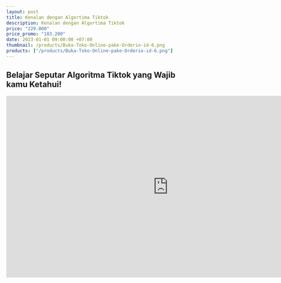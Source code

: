 ```yaml
---
layout: post
title: Kenalan dengan Algortima Tiktok
description: Kenalan dengan Algortima Tiktok
price: "229.000"
price_promo: "183.200"
date: 2023-01-01 09:00:00 +07:00
thumbnail: /products/Buka-Toko-Online-pake-Orderio-id-6.png
products: ["/products/Buka-Toko-Online-pake-Orderio-id-6.png"]
---
```


## Belajar Seputar Algoritma Tiktok yang Wajib kamu Ketahui! ##

<center><iframe width="862" height="485" src="https://www.youtube.com/embed/ksiaXW5EcIQ?list=PL-91iV0VELy1gndqGUbHc9RZq_p6BSLXY?rel=0" title="Belajar Seputar Algoritma Tiktok yang Wajib kamu Ketahui!" frameborder="0" allow="accelerometer; autoplay; clipboard-write; encrypted-media; gyroscope; picture-in-picture; web-share" allowfullscreen></iframe></center>
